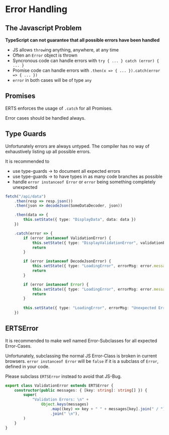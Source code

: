 # Error Handling


## The Javascript Problem

**TypeScript can not guarantee that all possible errors have been handled**

- JS allows `throw`ing anything, anywhere, at any time
- Often an `Error` object is thrown
- Syncronous code can handle errors with `try { ... } catch (error) { ... }`
- Promise code can handle errors with `.then(x => { ... }).catch(error => { ... })`
- `error` in both cases will be of type `any`


## Promises

ERTS enforces the usage of `.catch` for all Promises. 

Error cases should be handled always.


## Type Guards

Unfortunately errors are always untyped. The compiler has no way of exhaustively listing up all possible errors.

It is recommended to 
- use type-guards &rarr; to document all expected errors
- use type-guards &rarr; to have types in as many code branches as possible
- handle `error instanceof Error` or `error` being something completely unexpected

```ts
fetch("/api/data")
    .then(resp => resp.json())
    .then(json => decodeJson(SomeDataDecoder, json))

    .then(data => {
        this.setState({ type: "DisplayData", data: data })
    })

    .catch(error => {
        if (error instanceof ValidationError) {
            this.setState({ type: "DisplayValidationError", validationErrors: error.validationErrors })
            return
        }

        if (error instanceof DecodeJsonError) {
            this.setState({ type: "LoadingError", errorMsg: error.message })
            return
        }

        if (error instanceof Error) {
            this.setState({ type: "LoadingError", errorMsg: error.message })
            return
        }
        
        this.setState({ type: "LoadingError", errorMsg: "Unexpected Error" })
    })
```

## ERTSError

It is recommended to make well named Error-Subclasses for all expected Error-Cases.

Unfortunately, subclassing the normal JS Error-Class is broken in current browsers.
`error instanceof Error` will be `false` if it is a subclass of `Error`, defined in your code.

Please subclass `ERTSError` instead to avoid that JS-Bug.

```ts
export class ValidationError extends ERTSError {
    constructor(public messages: { [key: string]: string[] }) {
        super(
            "Validation Errors: \n" +
                Object.keys(messages)
                    .map((key) => key + " " + messages[key].join(" / "))
                    .join(" \n"),
        )
    }
}
```
